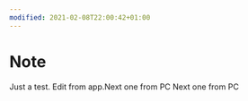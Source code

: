 ```yaml
---
modified: 2021-02-08T22:00:42+01:00
---
```


# Note

Just a test.
Edit from app.Next one from PC
Next one from PC
